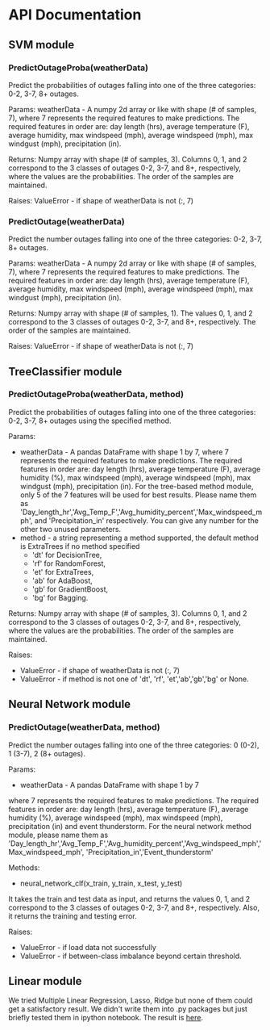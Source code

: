 # API Documentation


## SVM module

### PredictOutageProba(weatherData)
Predict the probabilities of outages falling into one of the three
categories: 0-2, 3-7, 8+ outages.

Params:
weatherData - A numpy 2d array or like with shape (# of samples, 7),
where 7 represents the required features to make predictions. The
required features in order are: day length (hrs), average temperature
(F), average humidity, max windspeed (mph), average windspeed (mph),
max windgust (mph), precipitation (in).

Returns:
Numpy array with shape (# of samples, 3). Columns 0, 1, and 2
correspond to the 3 classes of outages 0-2, 3-7, and 8+, respectively,
where the values are the probabilities. The order of the samples are
maintained.

Raises:
ValueError - if shape of weatherData is not (:, 7)


### PredictOutage(weatherData)
Predict the number outages falling into one of the three
categories: 0-2, 3-7, 8+ outages.

Params:
weatherData - A numpy 2d array or like with shape (# of samples, 7),
where 7 represents the required features to make predictions. The
required features in order are: day length (hrs), average temperature
(F), average humidity, max windspeed (mph), average windspeed (mph),
max windgust (mph), precipitation (in).

Returns:
Numpy array with shape (# of samples, 1). The values 0, 1, and 2
correspond to the 3 classes of outages 0-2, 3-7, and 8+, respectively.
The order of the samples are maintained.

Raises:
ValueError - if shape of weatherData is not (:, 7)

## TreeClassifier module

### PredictOutageProba(weatherData, method)
Predict the probabilities of outages falling into one of the three
categories: 0-2, 3-7, 8+ outages using the specified method.

Params:
* weatherData - A pandas DataFrame with shape 1 by 7,
where 7 represents the required features to make predictions. The
required features in order are: day length (hrs), average temperature
(F), average humidity (%), max windspeed (mph), average windspeed (mph),
max windgust (mph), precipitation (in). For the tree-based method module,
only 5 of the 7 features will be used for best results. Please name them
as 'Day_length_hr','Avg_Temp_F','Avg_humidity_percent','Max_windspeed_mph',
and 'Precipitation_in' respectively. You can give any number for the other 
two unused parameters.
* method - a string representing a method supported, the default method is ExtraTrees if no method specified
     * 'dt' for DecisionTree,
     * 'rf' for RandomForest, 
     * 'et' for ExtraTrees,
     * 'ab' for AdaBoost,
     * 'gb' for GradientBoost,
     * 'bg' for Bagging.

Returns:
Numpy array with shape (# of samples, 3). Columns 0, 1, and 2
correspond to the 3 classes of outages 0-2, 3-7, and 8+, respectively,
where the values are the probabilities. The order of the samples are
maintained.

Raises:
* ValueError - if shape of weatherData is not (:, 7)
* ValueError - if method is not one of 'dt', 'rf', 'et','ab','gb','bg' or None.

## Neural Network module

### PredictOutage(weatherData, method)
Predict the number outages falling into one of the three
categories: 0 (0-2), 1 (3-7), 2 (8+ outages).

Params:
* weatherData - A pandas DataFrame with shape 1 by 7

where 7 represents the required features to make predictions. The
required features in order are: day length (hrs), average temperature
(F), average humidity (%), average windspeed (mph), max windspeed (mph), 
precipitation (in) and event thunderstorm. For the neural network method module,
please name them as 'Day_length_hr','Avg_Temp_F','Avg_humidity_percent','Avg_windspeed_mph','Max_windspeed_mph',
'Precipitation_in','Event_thunderstorm'

Methods:
* neural_network_clf(x_train, y_train, x_test, y_test)

It takes the train and test data as input, and returns the values 0, 1, and 2
correspond to the 3 classes of outages 0-2, 3-7, and 8+, respectively.
Also, it returns the training and testing error.

Raises:
* ValueError - if load data not successfully
* ValueError - if between-class imbalance beyond certain threshold. 


## Linear module
We tried Multiple Linear Regression, Lasso, Ridge but none of them could get a satisfactory result.
We didn't write them into .py packages but just briefly tested them in ipython notebook.
The result is [here](./PowerOutagePredictor/Linear).





